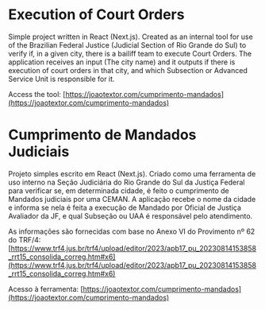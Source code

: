 # Execution of Court Orders

Simple project written in React (Next.js). Created as an internal tool for use of the Brazilian Federal Justice (Judicial Section of Rio Grande do Sul) to verify if, in a given city, there is a bailiff team to execute Court Orders.
The application receives an input (The city name) and it outputs if there is execution of court orders in that city, and which Subsection or Advanced Service Unit is responsible for it.

Access the tool: [https://joaotextor.com/cumprimento-mandados](https://joaotextor.com/cumprimento-mandados)

# Cumprimento de Mandados Judiciais

Projeto simples escrito em React (Next.js). Criado como uma ferramenta de uso interno na Seção Judiciária do Rio Grande do Sul da Justiça Federal para verificar se, em determinada cidade, é feito o cumprimento de Mandados judiciais por uma CEMAN.
A aplicação recebe o nome da cidade e informa se nela é feita a execução de Mandado por Oficial de Justiça Avaliador da JF, e qual Subseção ou UAA é responsável pelo atendimento.

As informações são fornecidas com base no Anexo VI do Provimento nº 62 do TRF/4: [https://www.trf4.jus.br/trf4/upload/editor/2023/apb17_pu_20230814153858_rrt15_consolida_correg.htm#x6](https://www.trf4.jus.br/trf4/upload/editor/2023/apb17_pu_20230814153858_rrt15_consolida_correg.htm#x6)

Acesso à ferramenta: [https://joaotextor.com/cumprimento-mandados](https://joaotextor.com/cumprimento-mandados)
